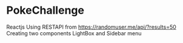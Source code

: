 # PokeChallenge
Reactjs Using RESTAPI from https://randomuser.me/api/?results=50
Creating two components LightBox and Sidebar menu

